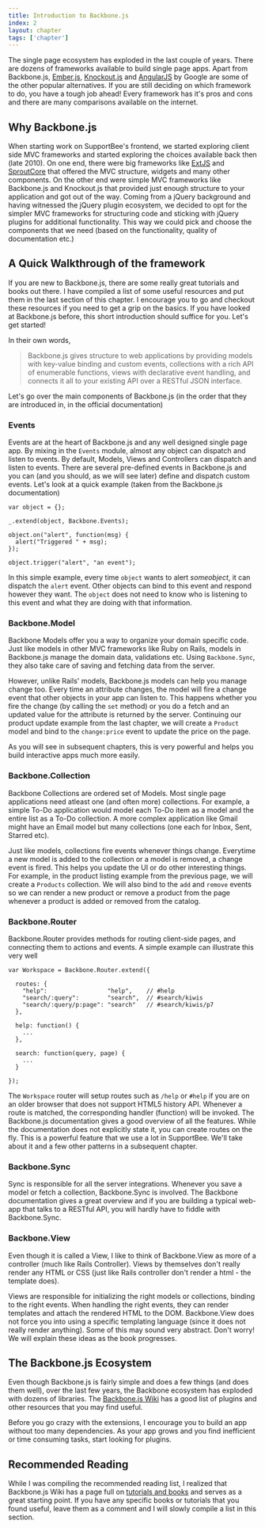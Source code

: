 ```yaml
---
title: Introduction to Backbone.js
index: 2
layout: chapter
tags: ['chapter']
---
```



The single page ecosystem has exploded in the last couple of years. There are dozens of frameworks available to build single page apps. Apart from Backbone.js, [Ember.js](http://emberjs.com/), [Knockout.js](http://knockoutjs.com/) and [AngularJS](http://angularjs.org/) by Google are some of the other popular alternatives. If you are still deciding on which framework to do, you have a tough job ahead! Every framework has it's pros and cons and there are many comparisons available on the internet.

## Why Backbone.js

When starting work on SupportBee's frontend, we started exploring client side MVC frameworks and started exploring the choices available back then (late 2010). On one end, there were big frameworks like [ExtJS](http://www.sencha.com/products/extjs/) and [SproutCore](http://sproutcore.com/) that offered the MVC structure, widgets and many other components. On the other end were simple MVC frameworks like Backbone.js and Knockout.js that provided just enough structure to your application and got out of the way. Coming from a jQuery background and having witnessed the jQuery plugin ecosystem, we decided to opt for the simpler MVC frameworks for structuring code and sticking with jQuery plugins for additional functionality. This way we could pick and choose the components that we need (based on the functionality, quality of documentation etc.)

## A Quick Walkthrough of the framework

If you are new to Backbone.js, there are some really great tutorials and books out there. I have compiled a list of some useful resources and put them in the last section of this chapter. I encourage you to go and checkout these resources if you need to get a grip on the basics. If you have looked at Backbone.js before, this short introduction should suffice for you. Let's get started!

In their own words,

> Backbone.js gives structure to web applications by providing models with key-value binding and custom events, collections with a rich API of enumerable functions, views with declarative event handling, and connects it all to your existing API over a RESTful JSON interface.

Let's go over the main components of Backbone.js (in the order that they are introduced in, in the official documentation)

### Events

Events are at the heart of Backbone.js and any well designed single page app. By mixing in the ``Events`` module, almost any object can dispatch and listen to events. By default, Models, Views and Controllers can dispatch and listen to events. There are several pre-defined events in Backbone.js and you can (and you should, as we will see later) define and dispatch custom events. Let's look at a quick example (taken from the Backbone.js documentation)

    var object = {};

    _.extend(object, Backbone.Events);

    object.on("alert", function(msg) {
      alert("Triggered " + msg);
    });

    object.trigger("alert", "an event");


In this simple example, every time ``object`` wants to alert _someobject_, it can dispatch the ``alert`` event. Other objects can bind to this event and respond however they want. The ``object`` does not need to know who is listening to this event and what they are doing with that information.

### Backbone.Model

Backbone Models offer you a way to organize your domain specific code. Just like models in other MVC frameworks like Ruby on Rails, models in Backbone.js manage the domain data, validations etc. Using ``Backbone.Sync``, they also take care of saving and fetching data from the server. 

However, unlike Rails' models, Backbone.js models can help you manage change too. Every time an attribute changes, the model will fire a change event that other objects in your app can listen to. This happens whether you fire the change (by calling the ``set`` method) or you do a fetch and an updated value for the attribute is returned by the server. Continuing our product update example from the last chapter, we will create a ``Product`` model and bind to the ``change:price`` event to update the price on the page.

As you will see in subsequent chapters, this is very powerful and helps you build interactive apps much more easily.


### Backbone.Collection

Backbone Collections are ordered set of Models. Most single page applications need atleast one (and often more) collections. For example, a simple To-Do application would model each To-Do item as a model and the entire list as a To-Do collection. A more complex application like Gmail might have an Email model but many collections (one each for Inbox, Sent, Starred etc).

Just like models, collections fire events whenever things change. Everytime a new model is added to the collection or a model is removed, a change event is fired. This helps you update the UI or do other interesting things. For example, in the product listing example from the previous page, we will create a ``Products`` collection. We will also bind to the ``add`` and ``remove`` events so we can render a new product or remove a product from the page whenever a product is added or removed from the catalog.

### Backbone.Router

Backbone.Router provides methods for routing client-side pages, and connecting them to actions and events. A simple example can illustrate this very well

    var Workspace = Backbone.Router.extend({

      routes: {
        "help":                 "help",    // #help
        "search/:query":        "search",  // #search/kiwis
        "search/:query/p:page": "search"   // #search/kiwis/p7
      },

      help: function() {
        ...
      },

      search: function(query, page) {
        ...
      }

    });


The ``Workspace`` router will setup routes such as ``/help`` or ``#help`` if you are on an older browser that does not support HTML5 history API. Whenever a route is matched, the corresponding handler (function) will be invoked. The Backbone.js documentation gives a good overview of all the features. While the documentation does not explicitly state it, you can create routes on the fly. This is a powerful feature that we use a lot in SupportBee. We'll take about it and a few other patterns in a subsequent chapter.

### Backbone.Sync

Sync is responsible for all the server integrations. Whenever you save a model or fetch a collection, Backbone.Sync is involved. The Backbone documentation gives a great overview and if you are building a typical web-app that talks to a RESTful API, you will hardly have to fiddle with Backbone.Sync.

### Backbone.View

Even though it is called a View, I like to think of Backbone.View as more of a controller (much like Rails Controller). Views by themselves don't really render any HTML or CSS (just like Rails controller don't render a html - the template does). 

Views are responsible for initializing the right models or collections, binding to the right events. When handling the right events, they can render templates and attach the rendered HTML to the DOM. Backbone.View does not force you into using a specific templating language (since it does not really render anything). Some of this may sound very abstract. Don't worry! We will explain these ideas as the book progresses.

## The Backbone.js Ecosystem

Even though Backbone.js is fairly simple and does a few things (and does them well), over the last few years, the Backbone ecosystem has exploded with dozens of libraries. The [Backbone.js Wiki](https://github.com/documentcloud/backbone/wiki/Extensions%2C-Plugins%2C-Resources) has a good list of plugins and other resources that you may find useful.

Before you go crazy with the extensions, I encourage you to build an app without too many dependencies. As your app grows and you find inefficient or time consuming tasks, start looking for plugins.

## Recommended Reading

While I was compiling the recommended reading list, I realized that Backbone.js Wiki has a page full on [tutorials and books](https://github.com/documentcloud/backbone/wiki/Tutorials%2C-blog-posts-and-example-sites) and serves as a great starting point. If you have any specific books or tutorials that you found useful, leave them as a comment and I will slowly compile a list in this section.
